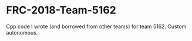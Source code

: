 # FRC-2018-Team-5162

Cpp code I wrote (and borrowed from other teams) for team 5162. Custom autonomous.
